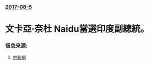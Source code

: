 ### [2017-08-5](/zh/news/2017/08/5/index.md)

##### 
# 文卡亞·奈杜 Naidu當選印度副總統。 




### 信息来源:

1. [中新網](http://www.chinanews.com/gj/2017/08-06/8296839.shtml)
